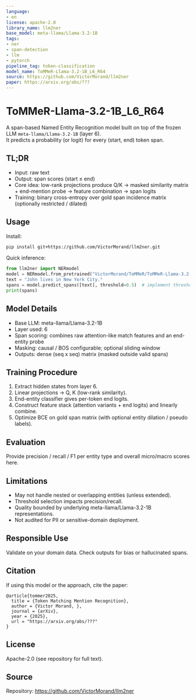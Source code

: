 ```yaml
---
language:
- en
license: apache-2.0
library_name: llm2ner
base_model: meta-llama/Llama-3.2-1B
tags:
- ner
- span-detection
- llm
- pytorch
pipeline_tag: token-classification
model_name: ToMMeR-Llama-3.2-1B_L6_R64
source: https://github.com/VictorMorand/llm2ner
paper: https://arxiv.org/abs/???
---
```


# ToMMeR-Llama-3.2-1B_L6_R64


A span-based Named Entity Recognition model built on top of the frozen LLM `meta-llama/Llama-3.2-1B` (layer 6).  
It predicts a probability (or logit) for every (start, end) token span.

## TL;DR
- Input: raw text
- Output: span scores (start ≤ end)
- Core idea: low-rank projections produce Q/K → masked similarity matrix + end-mention probe → feature combination → span logits
- Training: binary cross-entropy over gold span incidence matrix (optionally restricted / dilated)

## Usage

Install:
```bash
pip install git+https://github.com/VictorMorand/llm2ner.git
```

Quick inference:
```python
from llm2ner import NERmodel
model = NERmodel.from_pretrained("VictorMorand/ToMMeR/ToMMeR-Llama-3.2-1B_L6_R64")
text = "John lives in New York City."
spans = model.predict_spans([text], threshold=0.5)  # implement threshold logic externally if needed
print(spans)
```

## Model Details
- Base LLM: meta-llama/Llama-3.2-1B
- Layer used: 6
- Span scoring: combines raw attention-like match features and an end-entity probe
- Masking: causal / BOS configurable; optional sliding window
- Outputs: dense (seq x seq) matrix (masked outside valid spans)

## Training Procedure
1. Extract hidden states from layer 6.
2. Linear projections → Q, K (low-rank similarity).
3. End-entity classifier gives per-token end logits.
4. Construct feature stack (attention variants + end logits) and linearly combine.
5. Optimize BCE on gold span matrix (with optional entity dilation / pseudo labels).

## Evaluation
Provide precision / recall / F1 per entity type and overall micro/macro scores here.

## Limitations
- May not handle nested or overlapping entities (unless extended).
- Threshold selection impacts precision/recall.
- Quality bounded by underlying meta-llama/Llama-3.2-1B representations.
- Not audited for PII or sensitive-domain deployment.

## Responsible Use
Validate on your domain data. Check outputs for bias or hallucinated spans.

## Citation
If using this model or the approach, cite the paper:
```
@article{tommer2025,
  title = {Token Matching Mention Recognition},
  author = {Victor Morand, },
  journal = {arXiv},
  year = {2025},
  url = "https://arxiv.org/abs/???"
}
```

## License
Apache-2.0 (see repository for full text).

## Source
Repository: https://github.com/VictorMorand/llm2ner